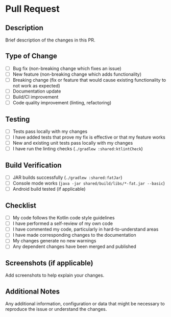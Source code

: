# Pull Request

## Description

Brief description of the changes in this PR.

## Type of Change

- [ ] Bug fix (non-breaking change which fixes an issue)
- [ ] New feature (non-breaking change which adds functionality)
- [ ] Breaking change (fix or feature that would cause existing functionality to not work as expected)
- [ ] Documentation update
- [ ] Build/CI improvement
- [ ] Code quality improvement (linting, refactoring)

## Testing

- [ ] Tests pass locally with my changes
- [ ] I have added tests that prove my fix is effective or that my feature works
- [ ] New and existing unit tests pass locally with my changes
- [ ] I have run the linting checks (`./gradlew :shared:ktlintCheck`)

## Build Verification

- [ ] JAR builds successfully (`./gradlew :shared:fatJar`)
- [ ] Console mode works (`java -jar shared/build/libs/*-fat.jar --basic`)
- [ ] Android build tested (if applicable)

## Checklist

- [ ] My code follows the Kotlin code style guidelines
- [ ] I have performed a self-review of my own code
- [ ] I have commented my code, particularly in hard-to-understand areas
- [ ] I have made corresponding changes to the documentation
- [ ] My changes generate no new warnings
- [ ] Any dependent changes have been merged and published

## Screenshots (if applicable)

Add screenshots to help explain your changes.

## Additional Notes

Any additional information, configuration or data that might be necessary to reproduce the issue or understand the changes.